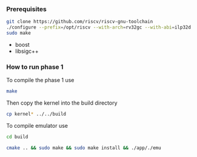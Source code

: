 ### Prerequisites 
```bash
git clone https://github.com/riscv/riscv-gnu-toolchain
./configure --prefix=/opt/riscv --with-arch=rv32gc --with-abi=ilp32d
sudo make
```
- boost
- libsigc++

### How to run phase 1

To compile the phase 1 use 
```bash
make
```
Then copy the kernel into the build directory
```bash
cp kernel* ../../build
```

To compile emulator use
```bash
cd build
```
```bash
cmake .. && sudo make && sudo make install && ./app/./emu
```
